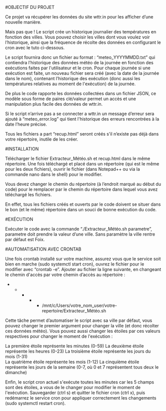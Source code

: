 #OBJECTIF DU PROJET

Ce projet va récupérer les données du site wttr.in pour les afficher d’une nouvelle manière. 

Mais pas que ! Le script crée un historique journalier des températures en fonction des villes. 
Vous pouvez choisir les villes dont vous voulez voir l’historique, ainsi que la fréquence de récolte des données en configurant le cron avec le tuto ci-dessous. 

Le script fournira donc un fichier au format : “meteo_YYYYMMDD.txt” qui contiendra l’historique des données météo de la journée en fonction des exécutions faites par l'utilisateur et le cron. Pour chaque journée si une exécution est faite, un nouveau fichier sera créé (avec la date de la journée dans le nom), contenant l’historique des exécution (donc aussi les températures relatives au moment de l'exécution) de la journée.

De plus le code rapporte les données collectées dans un fichier JSON, ce modèle sous forme de paires clé/valeur permet un accès et une manipulation plus facile des données de wttr.in.

Si le script n’arrive pas a se connecter a wttr.in un message d’erreur sera ajouté à “meteo_error.log” qui tient l'historique des erreurs rencontrées à la date l’heure précise.

Tous les fichiers a part “recup.html” seront créés s'il n’existe pas déjà dans votre répertoire, inutile de les créer.

#INSTALLATION

Télécharger le fichier Extracteur_Météo.sh et recup.html dans le même répertoire.
Une fois téléchargé et placé dans un répertoire (qui est le même pour les deux fichiers), ouvrir le fichier (dans Notepad++ ou via la commande nano dans le shell) pour le modifier. 

Vous devez changer le chemin du répertoire (à l’endroit marqué au début du code) pour le remplacer par le chemin du répertoire dans lequel vous avez téléchargé les fichiers. 

En effet, tous les fichiers créés et ouverts par le code doivent se situer dans le bon (et le même) répertoire dans un souci de bonne exécution du code.

#EXÉCUTION

Exécuter le code avec la commande “./Extracteur_Météo.sh parametre”, parametre doit prendre la valeur d’une ville. Sans paramètre la ville rentre par défaut est Foix.

#AUTOMATISATION AVEC CRONTAB

Une fois crontab installé sur votre machine, assurez vous que le service soit bien en marche (sudo systemctl start cron), ouvrez le fichier pour le modifier avec “crontab -e”. Ajouter au fichier la ligne suivante, en changeant le chemin d'accès par votre chemin d’accès au répertoire : 

* * * * * /mnt/c/Users/votre_nom_user/votre-repertoire/Extracteur_Météo.sh

Cette tâche permet d’automatiser le script avec sa ville par défaut, vous pouvez changer le premier argument pour changer la ville (et donc récolter ces données météo). Vous pouvez aussi changer les étoiles par ces valeurs respectives pour changer le moment de l'exécution :

La première étoile représente les minutes (0-59) 
La deuxième étoile représente les heures (0-23) 
La troisième étoile représente les jours du mois (1-31)  
La quatrième étoile représente les mois (1-12) 
La cinquième étoile représente les jours de la semaine (0-7, où 0 et 7 représentent tous deux le dimanche) 

Enfin, le script cron actuel s'exécute toutes les minutes car les 5 champs sont des étoiles, a vous de le changer pour modifier le moment de l'exécution. Sauvegarder (ctrl s) et quitter le fichier cron (ctrl x), puis redémarrez le service cron pour appliquer correctement les changements (sudo systemctl restart cron).
